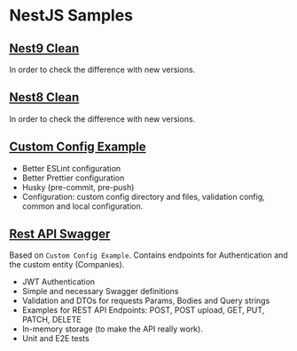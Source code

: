 # NestJS Samples

## [Nest9 Clean](https://github.com/ArtuGit/NestJS-Samples/tree/master/nest9-clean)

In order to check the difference with new versions.

## [Nest8 Clean](https://github.com/ArtuGit/NestJS-Samples/tree/master/nest8-clean)

In order to check the difference with new versions.

## [Custom Config Example](https://github.com/ArtuGit/NestJS-Samples/tree/master/custom-config-example)

- Better ESLint configuration
- Better Prettier configuration
- Husky (pre-commit, pre-push)
- Configuration: custom config directory and files, validation config, common and local configuration.

## [Rest API Swagger](https://github.com/ArtuGit/NestJS-Samples/tree/master/rest-api-swagger)

Based on `Custom Config Example`. Contains endpoints for Authentication and the custom entity (Companies).

- JWT Authentication
- Simple and necessary Swagger definitions
- Validation and DTOs for requests Params, Bodies and Query strings
- Examples for REST API Endpoints: POST, POST upload, GET, PUT, PATCH, DELETE
- In-memory storage (to make the API really work).
- Unit and E2E tests
